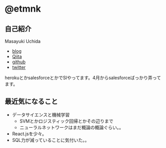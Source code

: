 # @etmnk

## 自己紹介
Masayuki Uchida

- [blog](http://etmnk.github.io/)
- [Qiita](http://qiita.com/etmnk)
- [github](https://github.com/etmnk)
- [twitter](https://twitter.com/etmnk)

herokuとかsalesforceとかでSIやってます。4月からsalesforceばっかり弄ってます。

## 最近気になること

* データサイエンスと機械学習
  * SVMとかロジスティック回帰とかその辺りまで
  * ニューラルネットワークはまだ概論の概論ぐらい。。
* React.jsを少々。
* SQL力が減っていることに気付いた。。
